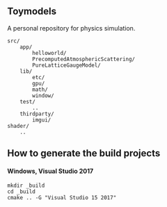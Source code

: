 Toymodels
------------
A personal repository for physics simulation.

```
src/
	app/
		helloworld/
		PrecomputedAtmosphericScattering/
		PureLatticeGaugeModel/
	lib/
		etc/
		gpu/
		math/
		window/
	test/
		..
	thirdparty/
		imgui/
shader/
	..
```

How to generate the build projects
------------
#### Windows, Visual Studio 2017
	mkdir _build
	cd _build
	cmake .. -G "Visual Studio 15 2017"

<!--
References
------------
#### Precomputed Atmospheric Scattering
- Eric Bruneton and Fabrice Neyret, "Precomputed atmospheric scattering", Proc. of EGSR'08, Vol 27, no 4, pp. 1079--1086 (2008)
- Oskar Elek, "Rendering Parametrizable Planetary Atmosphere with Multiple Scattering in Real-Time", CESCG 2009.
- Egor Yusov, "Outdoor Light Scattering Sample Update", https://software.intel.com/en-us/blogs/2013/09/19/otdoor-light-scattering-sample-update,(2013)
- Sebastien Hillaire, "Physically Based Sky, Atmosphere and Cloud Rendering in Frostbite", SIGGRAPH 2016.
- Giliam de Carpentier and Kohei Ishiyama, "Decima Engine: Advances in Lighting and AA", SIGGRAPH 2017

#### Misc
- iq, "Raymarching - Primitives", https://www.shadertoy.com/view/Xds3zN
- Dave_Hoskins, "Hash without Sine", https://www.shadertoy.com/view/4djSRW
-->
